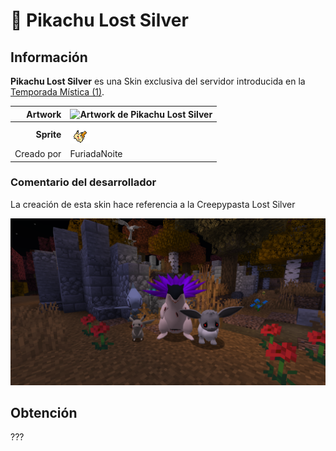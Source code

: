 # 📕 Pikachu Lost Silver

## Información

**Pikachu Lost Silver** es una Skin exclusiva del servidor introducida en la [Temporada Mística (1)](./).

|                     **Artwork** | ![Artwork de Pikachu Lost Silver](../../images/pokemon/temporada-1/pikachu-artwork.png)                                                                                    |
| ------------------------------: | -------------------------------------------------------------------------------------------------------------------------------------- |
|                      **Sprite** | ![Sprite de Pikachu Lost Silver](../../images/pokemon/pixelween/ls1-sprite.png)                                                          |                                                                                                             |
|                      Creado por | FuriadaNoite                                                                                                                 |


### Comentario del desarrollador
La creación de esta skin hace referencia a la Creepypasta Lost Silver

![Vistazo en el juego a Pikachu Lost Silver](../../images/pokemon/pixelween/lostsilver-preview.png)

## Obtención

???
